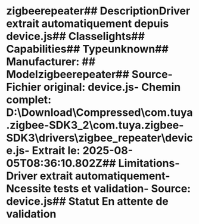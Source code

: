 # zigbeerepeater##  DescriptionDriver extrait automatiquement depuis device.js##  Classelights##  Capabilities##  Typeunknown##  Manufacturer: ##  Modelzigbeerepeater##  Source- **Fichier original**: device.js- **Chemin complet**: D:\Download\Compressed\com.tuya.zigbee-SDK3_2\com.tuya.zigbee-SDK3\drivers\zigbee_repeater\device.js- **Extrait le**: 2025-08-05T08:36:10.802Z##  Limitations- Driver extrait automatiquement- Ncessite tests et validation- Source: device.js##  Statut En attente de validation